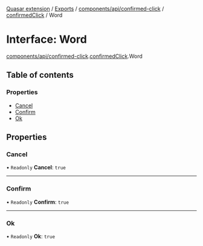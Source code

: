 [Quasar extension](../index.md) / [Exports](../modules.md) / [components/api/confirmed-click](../modules/components_api_confirmed_click.md) / [confirmedClick](../modules/components_api_confirmed_click.confirmedClick.md) / Word

# Interface: Word

[components/api/confirmed-click](../modules/components_api_confirmed_click.md).[confirmedClick](../modules/components_api_confirmed_click.confirmedClick.md).Word

## Table of contents

### Properties

- [Cancel](components_api_confirmed_click.confirmedClick.Word.md#cancel)
- [Confirm](components_api_confirmed_click.confirmedClick.Word.md#confirm)
- [Ok](components_api_confirmed_click.confirmedClick.Word.md#ok)

## Properties

### Cancel

• `Readonly` **Cancel**: ``true``

___

### Confirm

• `Readonly` **Confirm**: ``true``

___

### Ok

• `Readonly` **Ok**: ``true``
